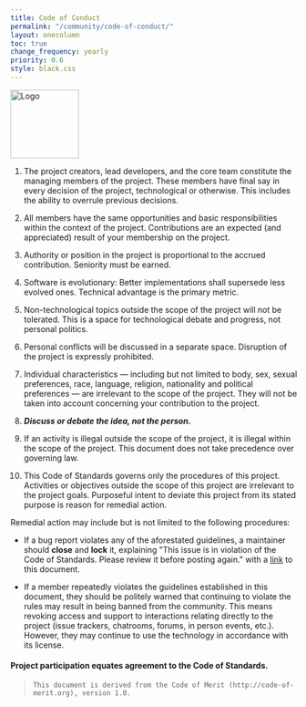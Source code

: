 ```yaml
---
title: Code of Conduct
permalink: "/community/code-of-conduct/"
layout: onecolumn
toc: true
change_frequency: yearly
priority: 0.6
style: black.css
---
```


<img alt="Logo" src="/Anima-OS.com/images/logo.svg" height="120">

1. The project creators, lead developers, and the core team constitute
the managing members of the project. These members have final say in every
decision of the project, technological or otherwise. This includes the ability to overrule
previous decisions.

2. All members have the same opportunities and basic responsibilities within the context
of the project. Contributions are an expected (and appreciated) result of your membership on the project.

3. Authority or position in the project is proportional
to the accrued contribution. Seniority must be earned.

4. Software is evolutionary: Better implementations shall supersede less evolved ones. 
Technical advantage is the primary metric.

5. Non-technological topics outside the scope of the project
will not be tolerated. This is a space for technological debate and progress, not personal politics.

6. Personal conflicts will be discussed in a separate space. Disruption
of the project is expressly prohibited.

7. Individual characteristics — including but not limited to
body, sex, sexual preferences, race, language, religion, nationality
and political preferences — are irrelevant to the scope of the project.
They will not be taken into account concerning
your contribution to the project.

8. ***Discuss or debate the idea, not the person.***

9. If an activity is illegal outside the scope of the project, it is illegal
within the scope of the project. This document does not take precedence
over governing law.

10. This Code of Standards governs only the procedures of this project.
Activities or objectives outside the scope of this project are irrelevant to the project
goals.
Purposeful intent to deviate this project from its stated purpose
is reason for remedial action.

Remedial action may include but is not limited to the following procedures:

  * If a bug report violates any of the aforestated guidelines, a maintainer should **close** and **lock** it, explaining "This issue is in violation of the Code of Standards. Please review it before posting again." with a [link](https://github.com/Anima-OS/CoS/blob/master/CODE_OF_STANDARDS.md) to this document.
  
  * If a member repeatedly violates the guidelines established in this document, they should be politely warned that continuing to violate the rules may result in being banned from the community. This means revoking access and support to interactions relating directly to the project (issue trackers, chatrooms, forums, in person events, etc.). However, they may continue to use the technology in accordance with its license.

#### Project participation equates agreement to the Code of Standards.

> ``This document is derived from the Code of Merit (http://code-of-merit.org), version 1.0.``
